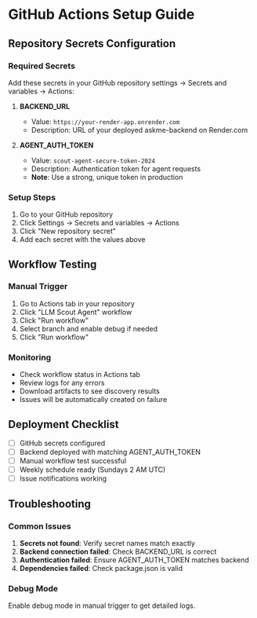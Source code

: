 # GitHub Actions Setup Guide

## Repository Secrets Configuration

### Required Secrets
Add these secrets in your GitHub repository settings → Secrets and variables → Actions:

1. **BACKEND_URL**
   - Value: `https://your-render-app.onrender.com`
   - Description: URL of your deployed askme-backend on Render.com

2. **AGENT_AUTH_TOKEN**
   - Value: `scout-agent-secure-token-2024`
   - Description: Authentication token for agent requests
   - **Note**: Use a strong, unique token in production

### Setup Steps

1. Go to your GitHub repository
2. Click Settings → Secrets and variables → Actions
3. Click "New repository secret"
4. Add each secret with the values above

## Workflow Testing

### Manual Trigger
1. Go to Actions tab in your repository
2. Click "LLM Scout Agent" workflow
3. Click "Run workflow"
4. Select branch and enable debug if needed
5. Click "Run workflow"

### Monitoring
- Check workflow status in Actions tab
- Review logs for any errors
- Download artifacts to see discovery results
- Issues will be automatically created on failure

## Deployment Checklist

- [ ] GitHub secrets configured
- [ ] Backend deployed with matching AGENT_AUTH_TOKEN
- [ ] Manual workflow test successful
- [ ] Weekly schedule ready (Sundays 2 AM UTC)
- [ ] Issue notifications working

## Troubleshooting

### Common Issues
1. **Secrets not found**: Verify secret names match exactly
2. **Backend connection failed**: Check BACKEND_URL is correct
3. **Authentication failed**: Ensure AGENT_AUTH_TOKEN matches backend
4. **Dependencies failed**: Check package.json is valid

### Debug Mode
Enable debug mode in manual trigger to get detailed logs.
